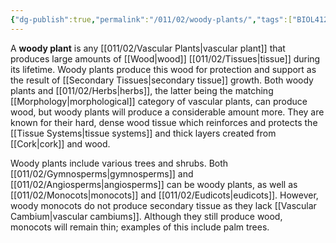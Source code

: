 ```yaml
---
{"dg-publish":true,"permalink":"/011/02/woody-plants/","tags":["BIOL412"],"noteIcon":"1","created":"2024-09-26T13:45:04.142-07:00","updated":"2024-09-26T15:27:27.178-07:00"}
---
```


A **woody plant** is any [[011/02/Vascular Plants\|vascular plant]] that produces large amounts of [[Wood\|wood]] [[011/02/Tissues\|tissue]] during its lifetime. Woody plants produce this wood for protection and support as the result of [[Secondary Tissues\|secondary tissue]] growth. Both woody plants and [[011/02/Herbs\|herbs]], the latter being the matching [[Morphology\|morphological]] category of vascular plants, can produce wood, but woody plants will produce a considerable amount more. They are known for their hard, dense wood tissue which reinforces and protects the [[Tissue Systems\|tissue systems]] and thick layers created from [[Cork\|cork]] and wood.

Woody plants include various trees and shrubs. Both [[011/02/Gymnosperms\|gymnosperms]] and [[011/02/Angiosperms\|angiosperms]] can be woody plants, as well as [[011/02/Monocots\|monocots]] and [[011/02/Eudicots\|eudicots]]. However, woody monocots do not produce secondary tissue as they lack [[Vascular Cambium\|vascular cambiums]]. Although they still produce wood, monocots will remain thin; examples of this include palm trees.